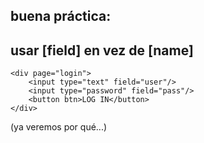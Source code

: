 ## buena práctica:
## usar [field] en vez de [name]

```
<div page="login">
    <input type="text" field="user"/>
    <input type="password" field="pass"/>
    <button btn>LOG IN</button>
</div>
```

(ya veremos por qué...)